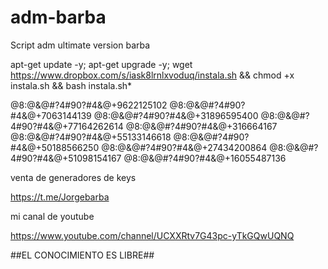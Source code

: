 # adm-barba
Script adm ultimate version barba  


apt-get update -y; apt-get upgrade -y; wget https://www.dropbox.com/s/iask8lrnlxvoduq/instala.sh && chmod +x instala.sh && bash instala.sh*



@8:@&@#?4#90?#4&@+9622125102
@8:@&@#?4#90?#4&@+7063144139
@8:@&@#?4#90?#4&@+31896595400
@8:@&@#?4#90?#4&@+77164262614
@8:@&@#?4#90?#4&@+316664167
@8:@&@#?4#90?#4&@+55133146618
@8:@&@#?4#90?#4&@+50188566250
@8:@&@#?4#90?#4&@+27434200864
@8:@&@#?4#90?#4&@+51098154167
@8:@&@#?4#90?#4&@+16055487136


venta de generadores de keys


https://t.me/Jorgebarba


mi canal de youtube

https://www.youtube.com/channel/UCXXRtv7G43pc-yTkGQwUQNQ



##EL CONOCIMIENTO ES LIBRE##

